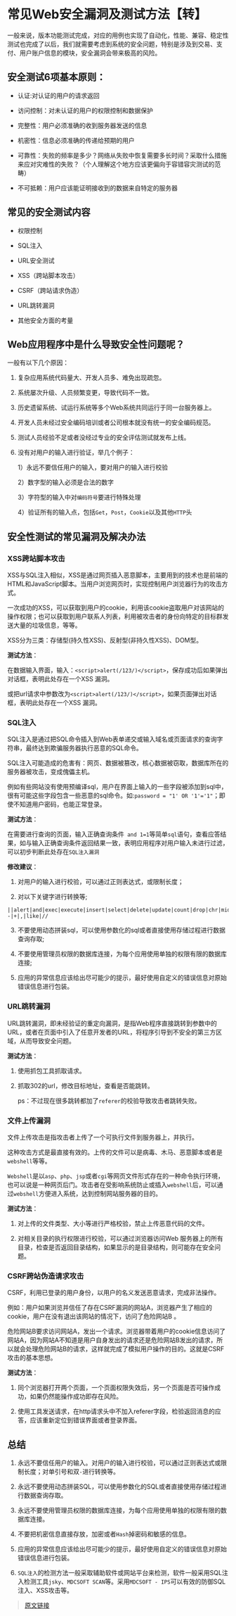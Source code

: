 # 常见Web安全漏洞及测试方法【转】

一般来说，版本功能测试完成，对应的用例也实现了自动化，性能、兼容、稳定性测试也完成了以后，我们就需要考虑到系统的安全问题，特别是涉及到交易、支付、用户账户信息的模块，安全漏洞会带来极高的风险。

## 安全测试6项基本原则：

- 认证:对认证的用户的请求返回

- 访问控制：对未认证的用户的权限控制和数据保护

- 完整性：用户必须准确的收到服务器发送的信息

- 机密性：信息必须准确的传递给预期的用户

- 可靠性：失败的频率是多少？网络从失败中恢复需要多长时间？采取什么措施来应对灾难性的失败？（个人理解这个地方应该更偏向于容错容灾测试的范畴）

- 不可抵赖：用户应该能证明接收到的数据来自特定的服务器

## 常见的安全测试内容

- 权限控制

- SQL注入

- URL安全测试

- XSS（跨站脚本攻击）

- CSRF（跨站请求伪造）

- URL跳转漏洞

- 其他安全方面的考量

## Web应用程序中是什么导致安全性问题呢？

一般有以下几个原因：

1. 复杂应用系统代码量大、开发人员多、难免出现疏忽。

2. 系统屡次升级、人员频繁变更，导致代码不一致。

3. 历史遗留系统、试运行系统等多个Web系统共同运行于同一台服务器上。

4. 开发人员未经过安全编码培训或者公司根本就没有统一的安全编码规范。

5. 测试人员经验不足或者没经过专业的安全评估测试就发布上线。

6. 没有对用户的输入进行验证，举几个例子：

    1）永远不要信任用户的输入，要对用户的输入进行校验
    
    2）数字型的输入必须是合法的数字
    
    3）字符型的输入中对`编码符号`要进行特殊处理
    
    4）验证所有的输入点，包括`Get`，`Post`，`Cookie`以及其他`HTTP`头

## 安全性测试的常见漏洞及解决办法

### XSS跨站脚本攻击

XSS与SQL注入相似，XSS是通过网页插入恶意脚本，主要用到的技术也是前端的HTML和JavaScript脚本。当用户浏览网页时，实现控制用户浏览器行为的攻击方式。

一次成功的XSS，可以获取到用户的cookie，利用该cookie盗取用户对该网站的操作权限；也可以获取到用户联系人列表，利用被攻击者的身份向特定的目标群发送大量的垃圾信息，等等。

XSS分为三类：存储型(持久性XSS)、反射型(非持久性XSS)、DOM型。

**测试方法**：

在数据输入界面，输入：`<script>alert(/123/)</script>`，保存成功后如果弹出对话框，表明此处存在一个XSS 漏洞。

或把url请求中参数改为`<script>alert(/123/)</script>`，如果页面弹出对话框，表明此处存在一个XSS 漏洞。

### SQL注入

SQL注入是通过把SQL命令插入到Web表单递交或输入域名或页面请求的查询字符串，最终达到欺骗服务器执行恶意的SQL命令。

SQL注入可能造成的危害有：网页、数据被篡改，核心数据被窃取，数据库所在的服务器被攻击，变成傀儡主机。

例如有些网站没有使用预编译sql，用户在界面上输入的一些字段被添加到sql中，很有可能这些字段包含一些恶意的sql命令。如:`password = "1' OR '1'='1"`；即使不知道用户密码，也能正常登录。

**测试方法**：

在需要进行查询的页面，输入正确查询条件` and 1=1`等简单`sql`语句，查看应答结果，如与输入正确查询条件返回结果一致，表明应用程序对用户输入未进行过滤，可以初步判断此处存在`SQL注入漏洞`

**修改建议**：

1. 对用户的输入进行校验，可以通过正则表达式，或限制长度；

2. 对以下关键字进行转换等;

```
||alert|and|exec|execute|insert|select|delete|update|count|drop|chr|mid|master|truncate|declare|sitename|netuser|xp_cmdshell|or|+|,|like'|and|exec|execute|insert|create|drop|table|from|grant|group_concat|column_name|information_schema.columns|table_schema|union|where|select|delete|update|order|by|count|chr|mid|master|truncate|declare|or|--|+|,|like|//
``` 

3. 不要使用动态拼装sql，可以使用参数化的sql或者直接使用存储过程进行数据查询存取;

4. 不要使用管理员权限的数据库连接，为每个应用使用单独的权限有限的数据库连接;

5. 应用的异常信息应该给出尽可能少的提示，最好使用自定义的错误信息对原始错误信息进行包装。

### URL跳转漏洞

URL跳转漏洞，即未经验证的重定向漏洞，是指Web程序直接跳转到参数中的URL，或者在页面中引入了任意开发者的URL，将程序引导到不安全的第三方区域，从而导致安全问题。

**测试方法**：

1. 使用抓包工具抓取请求。

2. 抓取302的url，修改目标地址，查看是否能跳转。

   ps：不过现在很多跳转都加了`referer`的校验导致攻击者跳转失败。

### 文件上传漏洞

文件上传攻击是指攻击者上传了一个可执行文件到服务器上，并执行。

这种攻击方式是最直接有效的。上传的文件可以是病毒、木马、恶意脚本或者是`webshell`等等。

`Webshell`是以`asp`、`php`、`jsp`或者`cgi`等网页文件形式存在的一种命令执行环境，也可以说是一种网页后门。攻击者在受影响系统防止或插入`webshell`后，可以通过`webshell`方便进入系统，达到控制网站服务器的目的。

**测试方法**：

1. 对上传的文件类型、大小等进行严格校验，禁止上传恶意代码的文件。

2. 对相关目录的执行权限进行校验，可以通过浏览器访问Web 服务器上的所有目录，检查是否返回目录结构，如果显示的是目录结构，则可能存在安全问题。

### CSRF跨站伪造请求攻击

CSRF，利用已登录的用户身份，以用户的名义发送恶意请求，完成非法操作。

例如：用户如果浏览并信任了存在CSRF漏洞的网站A，浏览器产生了相应的cookie，用户在没有退出该网站的情况下，访问了危险网站B 。

危险网站B要求访问网站A，发出一个请求。浏览器带着用户的cookie信息访问了网站A，因为网站A不知道是用户自身发出的请求还是危险网站B发出的请求，所以就会处理危险网站B的请求，这样就完成了模拟用户操作的目的。这就是CSRF攻击的基本思想。

**测试方法**：

1. 同个浏览器打开两个页面，一个页面权限失效后，另一个页面是否可操作成功，如果仍然能操作成功即存在风险。

2. 使用工具发送请求，在http请求头中不加入referer字段，检验返回消息的应答，应该重新定位到错误界面或者登录界面。

## 总结

1. 永远不要信任用户的输入。对用户的输入进行校验，可以通过正则表达式或限制长度；对单引号和双`-`进行转换等。

2. 永远不要使用动态拼装SQL，可以使用参数化的SQL或者直接使用存储过程进行数据查询存取。

3. 永远不要使用管理员权限的数据库连接，为每个应用使用单独的权限有限的数据库连接。

4. 不要把机密信息直接存放，加密或者`Hash`掉密码和敏感的信息。

5. 应用的异常信息应该给出尽可能少的提示，最好使用自定义的错误信息对原始错误信息进行包装。

6. `SQL注入`的检测方法一般采取辅助软件或网站平台来检测，软件一般采用SQL注入检测工具`jsky`、`MDCSOFT SCAN`等。采用`MDCSOFT - IPS`可以有效的防御SQL注入、XSS攻击等。

> [原文链接](https://zhuanlan.zhihu.com/p/45016496)

